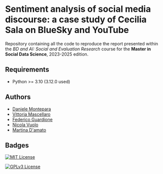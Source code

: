 
# Sentiment analysis of social media discourse: a case study of Cecilia Sala on BlueSky and YouTube

Repository containing all the code to reproduce the report presented within the
*BD and AI: Social and Evaluation Research* course for the **Master in Social
Data Science**, 2023-2025 edition.

## Requirements

* Python >= 3.10 (3.12.0 used)



## Authors

- [Daniele Montepara](https://www.github.com/mrkoch)
- [Vittoria Mascellaro](https://github.com/Vittoriamascellaro)
- [Federico Guardione](https://github.com/FedericoGuardione)
- [Nicola Vuolo](https://github.com/NicolaVuolo)
- [Martina D'amato](https://github.com/MartinaDamato)



## Badges

[![MIT License](https://img.shields.io/badge/License-MIT-green.svg)](https://choosealicense.com/licenses/mit/)

[![GPLv3 License](https://img.shields.io/badge/License-GPL%20v3-yellow.svg)](https://opensource.org/licenses/)


